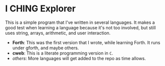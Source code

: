 # I CHING Explorer

This is a simple program that I've written in several languages.
It makes a good test when learning a language because it's not too
involved, but still uses string, arrays, arithmetic, and user interaction.

 * **Forth**: This was the first version that I wrote, while learning
   Forth. It runs under gforth, and maybe others.   
 * **cweb**: This is a literate programming version in `C`.
 * _others_: More languages will get added to the repo as time allows.

